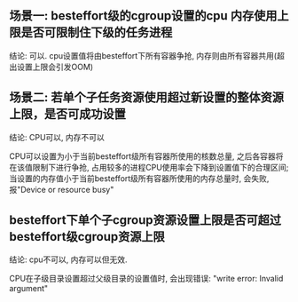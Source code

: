 
## 场景一: besteffort级的cgroup设置的cpu 内存使用上限是否可限制住下级的任务进程

结论: 可以. 
cpu设置值将由besteffort下所有容器争抢, 内存则由所有容器共用(超出设置上限会引发OOM)

## 场景二: 若单个子任务资源使用超过新设置的整体资源上限，是否可成功设置

结论: CPU可以, 内存不可以

CPU可以设置为小于当前besteffort级所有容器所使用的核数总量, 之后各容器将在该值限制下进行争抢, 占用较多的进程CPU使用率会下降到设置值下的合理区间;
当设置的内存值小于当前besteffort级所有容器所使用的内存总量时, 会失败, 报"Device or resource busy"

## besteffort下单个子cgroup资源设置上限是否可超过besteffort级cgroup资源上限

结论: cpu不可以, 内存可以但无效.

CPU在子级目录设置超过父级目录的设置值时, 会出现错误: "write error: Invalid argument"
